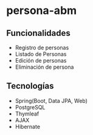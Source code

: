 # persona-abm

## Funcionalidades
+ Registro de personas
+ Listado de Personas
+ Edición de personas
+ Eliminación de persona

## Tecnologías
+ Spring(Boot, Data JPA, Web)
+ PostgreSQL
+ Thymleaf
+ AJAX
+ Hibernate
